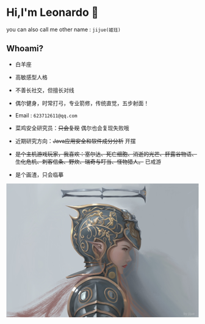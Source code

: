 # Hi,I'm Leonardo 👋

you can also call me other name : ``jijue(姬珏)``

## Whoami?


* 白羊座

* 高敏感型人格

* 不善长社交，但擅长对线

* 偶尔健身，时常打弓，专业箭修，传统直觉，五步射面！

* Email : ``623712611@qq.com``

* 菜鸡安全研究员：~~只会复现~~  偶尔也会复现失败哦

* 近期研究方向：~~Java应用安全和软件成分分析~~ 开摆

* ~~是个主机游戏玩家，我喜欢：塞尔达、死亡细胞、消逝的光芒、肝露谷物语、生化危机、刺客信条、野炊、瑞奇与叮当、怪物猎人。~~ 已戒游

* 是个画渣，只会临摹

<!-- <details>
<summary>我的画廊[点击展开]</summary> -->


![show](IMG/IMG_0056.JPG)

<!-- </details> -->



<br/>
<br/>




<!-- 
[![Anurag's GitHub stats](https://github-readme-stats.vercel.app/api?username=bigblackhat&theme=)](https://github.com/bigblackhat/github-readme-stats)
<img align='Middle' src="https://metrics.lecoq.io/bigblackhat?template=classic&base.header=0&base.activity=0&base.community=0&base.repositories=0&base.metadata=0&isocalendar=1&isocalendar.duration=full-year&config.timezone=Asia%2FShanghai" width="500">
[![Top Langs](https://github-readme-stats.vercel.app/api/top-langs/?username=bigblackhat&layout=compact&hide=html)](https://github.com/bigblackhat/github-readme-stats)
<img align="right" alt="GIF" src="IMG/pusheencode.gif" />

 -->

<!--
**bigblackhat/bigblackhat** is a ✨ _special_ ✨ repository because its `README.md` (this file) appears on your GitHub profile.

Here are some ideas to get you started:

- 🔭 I’m currently working on ...
- 🌱 I’m currently learning ...
- 👯 I’m looking to collaborate on ...
- 🤔 I’m looking for help with ...
- 💬 Ask me about ...
- 📫 How to reach me: ...
- 😄 Pronouns: ...
- ⚡ Fun fact: ...
-->
